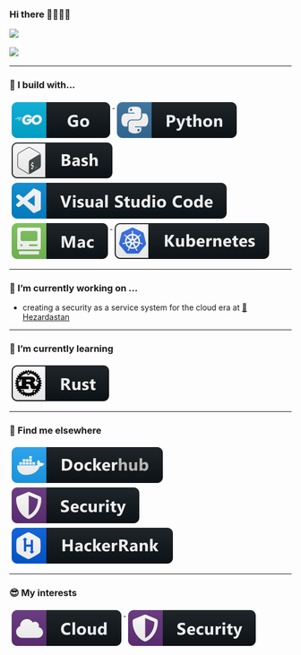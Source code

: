 ### Hi there 🎉🎈🎉🎈
![](https://komarev.com/ghpvc/?username=abzcoding)

<p align="left">
  <img src=https://github-readme-stats.vercel.app/api?username=abzcoding&show_icons=true&theme=tokyonight&count_private=true />
</p>

---
### 🚧 I build with...

<p>
  <a href="https://golang.org/">
    <img src="https://raw.githubusercontent.com/MikeCodesDotNET/ColoredBadges/master/svg/dev/languages/go.svg" alt="GoLang" style="vertical-align:top; margin:4px">
  </a>

  <a href="https://www.python.org/">
    <img src="https://raw.githubusercontent.com/MikeCodesDotNET/ColoredBadges/master/svg/dev/languages/python.svg" alt="Python" style="vertical-align:top; margin:4px">
  </a>

  <a href="https://neovim.io/">
    <img src="https://raw.githubusercontent.com/MikeCodesDotNET/ColoredBadges/master/svg/dev/tools/bash.svg" alt="Neovim" style="vertical-align:top; margin:4px">
  </a>

  <a href="https://code.visualstudio.com/">
    <img src="https://raw.githubusercontent.com/MikeCodesDotNET/ColoredBadges/master/svg/dev/tools/visualstudio_code.svg" alt="Visual Studio Code" style="vertical-align:top; margin:4px">
  </a>
 
  <a href="https://www.apple.com/macbook-pro-16/">
    <img src="https://raw.githubusercontent.com/MikeCodesDotNET/ColoredBadges/master/svg/devices/mac.svg" alt="MacBook Pro" style="vertical-align:top; margin:4px">
  </a>

  <a href="https://kubernetes.io/">
    <img src="https://raw.githubusercontent.com/MikeCodesDotNET/ColoredBadges/master/svg/dev/services/kubernetes.svg" alt="Kubernetes" style="vertical-align:top; margin:4px">
  </a>
</p>

---
### 🔭 I’m currently working on ...
 - creating a security as a service system for the cloud era at <a href="https://jobs.hezardastan.ir/"> 🏢 Hezardastan</a> 


---
### 🌱 I’m currently learning
<p>
  <a href="https://www.rust-lang.org/">
    <img src="https://raw.githubusercontent.com/MikeCodesDotNET/ColoredBadges/master/svg/dev/languages/rust.svg" alt="Rust" style="vertical-align:top; margin:4px">
  </a>
</p>

---
### 📢 Find me elsewhere
<p>
  <a href="https://hub.docker.com/u/abzcoding">
    <img src="https://raw.githubusercontent.com/MikeCodesDotNET/ColoredBadges/master/svg/dev/services/dockerhub.svg" alt="DockerHub" style="vertical-align:top; margin:4px">
  </a>
    <a href="https://www.pentesterlab.com/profile/abzcoding">
    <img src="https://raw.githubusercontent.com/MikeCodesDotNET/ColoredBadges/master/svg/dev/misc/security.svg" alt="PentesterLab" style="vertical-align:top; margin:4px">
  </a>
  <a href="https://www.hackerrank.com/profile/abouzar_parvan">
    <img src="https://raw.githubusercontent.com/MikeCodesDotNET/ColoredBadges/master/svg/dev/services/hackerrank.svg" alt="HackerRank" style="vertical-align:top; margin:4px">
  </a>
</p>

---
### 😎 My interests 
<a href="#">
    <img src="https://raw.githubusercontent.com/MikeCodesDotNET/ColoredBadges/master/svg/dev/misc/cloud.svg" alt="Cloud" style="vertical-align:top; margin:4px">
  </a>
  <a href="#">
    <img src="https://raw.githubusercontent.com/MikeCodesDotNET/ColoredBadges/master/svg/dev/misc/security.svg" alt="Security" style="vertical-align:top; margin:4px">
  </a>
